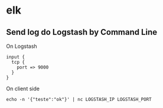 # elk


## Send log do Logstash by Command Line

On Logstash

```
input {
  tcp {
    port => 9000
  }
}
```

On client side

```
echo -n '{"teste":"ok"}' | nc LOGSTASH_IP LOGSTASH_PORT
```
